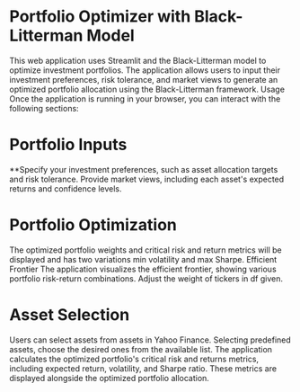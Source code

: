 # Portfolio Optimizer with Black-Litterman Model
This web application uses Streamlit and the Black-Litterman model to optimize investment portfolios. 
The application allows users to input their investment preferences, risk tolerance, and market views to generate an optimized portfolio allocation using the Black-Litterman framework.
Usage
Once the application is running in your browser, you can interact with the following sections:

# Portfolio Inputs
**Specify your investment preferences, such as asset allocation targets and risk tolerance.
Provide market views, including each asset's expected returns and confidence levels.
# Portfolio Optimization
The optimized portfolio weights and critical risk and return metrics will be displayed and has two variations min volatility and max Sharpe.
Efficient Frontier
The application visualizes the efficient frontier, showing various portfolio risk-return combinations.
Adjust the weight of tickers in df given.
# Asset Selection
Users can select assets from assets in Yahoo Finance.
Selecting predefined assets, choose the desired ones from the available list.
The application calculates the optimized portfolio's critical risk and returns metrics, including expected return, volatility, and Sharpe ratio.
These metrics are displayed alongside the optimized portfolio allocation.
